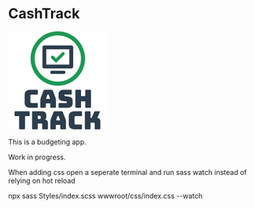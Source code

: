 # CashTrack
![CashTrack](src/wwwroot/images/cash-track.png)

This is a budgeting app.

Work in progress.

When adding css open a seperate terminal and run sass watch instead of relying on hot reload

npx sass Styles/index.scss wwwroot/css/index.css --watch